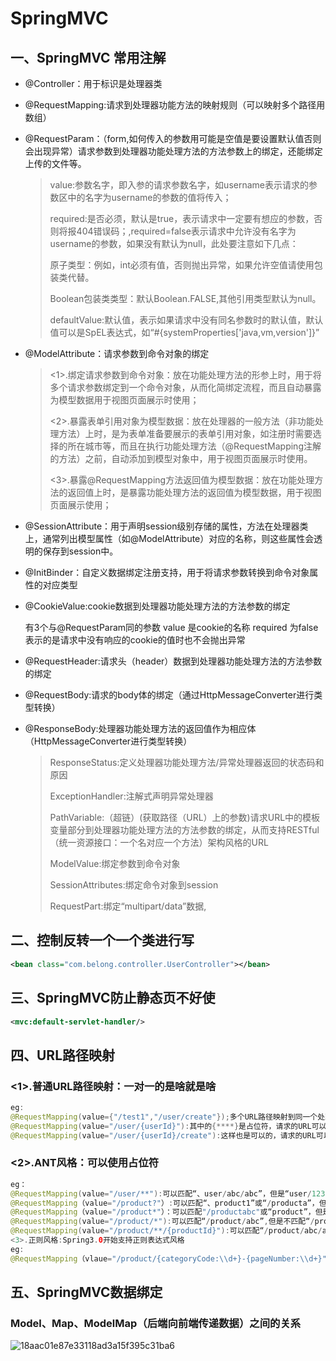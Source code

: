 # SpringMVC

## 一、SpringMVC 常用注解

- @Controller：用于标识是处理器类

- @RequestMapping:请求到处理器功能方法的映射规则（可以映射多个路径用数组）

- @RequestParam：（form,如何传入的参数用可能是空值是要设置默认值否则会出现异常）请求参数到处理器功能处理方法的方法参数上的绑定，还能绑定上传的文件等。

  >  value:参数名字，即入参的请求参数名字，如username表示请求的参数区中的名字为username的参数的值将传入；
  >
  > required:是否必须，默认是true，表示请求中一定要有想应的参数，否则将报404错误码；,required=false表示请求中允许没有名字为username的参数，如果没有默认为null，此处要注意如下几点：
  >
  > 原子类型：例如，int必须有值，否则抛出异常，如果允许空值请使用包装类代替。
  >
  > Boolean包装类类型：默认Boolean.FALSE,其他引用类型默认为null。
  >
  > defaultValue:默认值，表示如果请求中没有同名参数时的默认值，默认值可以是SpEL表达式，如“#{systemProperties['java,vm,version']}”

- @ModelAttribute：请求参数到命令对象的绑定

  > <1>.绑定请求参数到命令对象：放在功能处理方法的形参上时，用于将多个请求参数绑定到一个命令对象，从而化简绑定流程，而且自动暴露为模型数据用于视图页面展示时使用；
  >
  > <2>.暴露表单引用对象为模型数据：放在处理器的一般方法（非功能处理方法）上时，是为表单准备要展示的表单引用对象，如注册时需要选择的所在城市等，而且在执行功能处理方法（@RequestMapping注解的方法）之前，自动添加到模型对象中，用于视图页面展示时使用。 
  >
  > <3>.暴露@RequestMapping方法返回值为模型数据：放在功能处理方法的返回值上时，是暴露功能处理方法的返回值为模型数据，用于视图页面展示使用；

- @SessionAttribute：用于声明session级别存储的属性，方法在处理器类上，通常列出模型属性（如@ModelAttribute）对应的名称，则这些属性会透明的保存到session中。

- @InitBinder：自定义数据绑定注册支持，用于将请求参数转换到命令对象属性的对应类型

- @CookieValue:cookie数据到处理器功能处理方法的方法参数的绑定

  有3个与@RequestParam同的参数
  value 是cookie的名称
  required 为false表示的是请求中没有响应的cookie的值时也不会抛出异常

- @RequestHeader:请求头（header）数据到处理器功能处理方法的方法参数的绑定

- @RequestBody:请求的body体的绑定（通过HttpMessageConverter进行类型转换）

- @ResponseBody:处理器功能处理方法的返回值作为相应体（HttpMessageConverter进行类型转换）

  > ResponseStatus:定义处理器功能处理方法/异常处理器返回的状态码和原因
  >
  > ExceptionHandler:注解式声明异常处理器
  >
  > PathVariable:（超链）(获取路径（URL）上的参数)请求URL中的模板变量部分到处理器功能处理方法的方法参数的绑定，从而支持RESTful（统一资源接口：一个名对应一个方法）架构风格的URL
  >
  > ModelValue:绑定参数到命令对象
  >
  > SessionAttributes:绑定命令对象到session
  >
  > RequestPart:绑定“multipart/data”数据,

## 二、控制反转一个一个类进行写

``` xml
<bean class="com.belong.controller.UserController"></bean>
```

## 三、SpringMVC防止静态页不好使

``` xml
<mvc:default-servlet-handler/>
```

## 四、URL路径映射

### **<1>.普通URL路径映射：一对一的是啥就是啥**

``` java 
eg:
@RequestMapping(value={"/test1","/user/create"});多个URL路径映射到同一个处理器的功能处理方法
@RequestMapping(value="/user/{userId}"):其中的{****}是占位符，请求的URL可以是“/user/123456”或“/user/abce”;
@RequestMapping(value="/user/{userId}/create"):这样也是可以的，请求的URL可以是“/users/123/create”
```

### **<2>.ANT风格：可以使用占位符**

``` java
eg：
@RequestMapping(value="/user/**"):可以匹配“、user/abc/abc”，但是“user/123”将会被URL模板映射中的“/user/{userId}”模式优先映射到
@RequestMapping（value="/product?"）:可以匹配“、product1”或“/producta”，但是不能匹配"/product"或“/productaa”;
@RequestMapping（value="/product*"）：可以匹配"/productabc"或“product”，但是不可以匹配“/product/abc”;
@RequestMapping(value="/product/*"):可以匹配“/product/abc”,但是不匹配“/productabc”;
@RequestMapping(value="/product/**/{productId}"):可以匹配“/product/abc/abc/123”或“/product/123”
<3>.正则风格:Spring3.0开始支持正则表达式风格
eg:
@RequestMapping（vlaue="/product/{categoryCode:\\d+}-{pageNumber:\\d+}"）:可以匹配“/product/123-1”,但是不能匹配“/product/abc-1”
```

## 五、SpringMVC数据绑定

### Model、Map、ModelMap（后端向前端传递数据）之间的关系

![18aac01e87e33118ad3a15f395c31ba6](../../../../var/folders/3b/d9smmxhd7zbfg_fksx3zj7f40000gn/T/WizNote/18e7e899-f37f-441a-9806-bf7ce7337a5e/index_files/18aac01e87e33118ad3a15f395c31ba6.jpg)